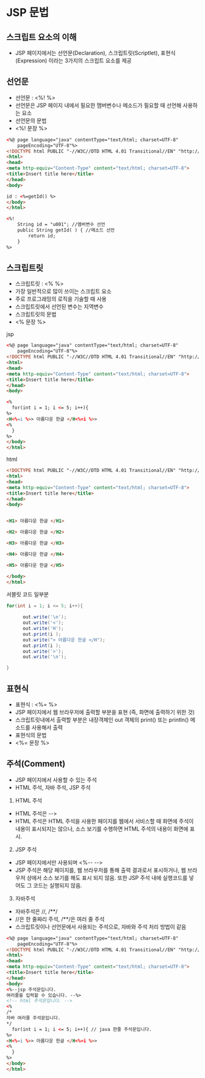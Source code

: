 # JSP 문법

## 스크립트 요소의 이해
- JSP 페이지에서는 선언문(Declaration), 스크립트릿(Scriptlet), 표현식(Expression) 이라는 3가지의 스크립트 요소를 제공

## 선언문
- 선언문 : <%! %>
- 선언문은 JSP 페이지 내에서 필요한 맴버변수나 메소드가 필요할 때 선언해 사용하는 요소
- 선언문의 문법
- <%! 문장 %>
```html
<%@ page language="java" contentType="text/html; charset=UTF-8"
    pageEncoding="UTF-8"%>
<!DOCTYPE html PUBLIC "-//W3C//DTD HTML 4.01 Transitional//EN" "http://www.w3.org/TR/html4/loose.dtd">
<html>
<head>
<meta http-equiv="Content-Type" content="text/html; charset=UTF-8">
<title>Insert title here</title>
</head>
<body>

id : <%=getId() %>
</body>
</html>

<%!
    String id = "u001"; //멤버변수 선언
    public String getId( ) { //메소드 선언
        return id;
    }
%>
```

## 스크립트릿
- 스크립트릿 : <% %>
- 가장 일반적으로 많이 쓰이는 스크립트 요소
- 주로 프로그래밍의 로직을 기술할 때 사용
- 스크립트릿에서 선언된 변수는 지역변수
- 스크립트릿의 문법
- <% 문장 %>  
  
jsp
```html
<%@ page language="java" contentType="text/html; charset=UTF-8"
    pageEncoding="UTF-8"%>
<!DOCTYPE html PUBLIC "-//W3C//DTD HTML 4.01 Transitional//EN" "http://www.w3.org/TR/html4/loose.dtd">
<html>
<head>
<meta http-equiv="Content-Type" content="text/html; charset=UTF-8">
<title>Insert title here</title>
</head>
<body>

<%
  for(int i = 1; i <= 5; i++){
%>
<H<%=i %>> 아름다운 한글 </H<%=i %>>
<%
  }
%>
</body>
</html>
```
html
```html
<!DOCTYPE html PUBLIC "-//W3C//DTD HTML 4.01 Transitional//EN" "http://www.w3.org/TR/html4/loose.dtd">
<html>
<head>
<meta http-equiv="Content-Type" content="text/html; charset=UTF-8">
<title>Insert title here</title>
</head>
<body>


<H1> 아름다운 한글 </H1>

<H2> 아름다운 한글 </H2>

<H3> 아름다운 한글 </H3>

<H4> 아름다운 한글 </H4>

<H5> 아름다운 한글 </H5>

</body>
</html>
```
서블릿 코드 일부분
```java
for(int i = 1; i <= 5; i++){

      out.write('\n');
      out.write('<');
      out.write('H');
      out.print(i );
      out.write("> 아름다운 한글 </H");
      out.print(i );
      out.write('>');
      out.write('\n');

}
```

## 표현식
- 표현식 : <%= %>
- JSP 페이지에서 웹 브라우저에 출력할 부분을 표현 (즉, 화면에 출력하기 위한 것)
- 스크립트릿내에서 출력할 부분은 내장객체인 out 객체의 print() 또는 println() 메소드를 사용해서 출력
- 표현식의 문법
- <%= 문장 %>

## 주석(Comment)
- JSP 페이지에서 사용할 수 있는 주석
- HTML 주석, 자바 주석, JSP 주석

1. HTML 주석  
- HTML 주석은 <!-- <!-- --> -->
- HTML 주석은 HTML 주석을 사용한 페이지를 웹에서 서비스할 때 화면에 주석이 내용이 표시되지는 않으나, 소스 보기를 수행하면 HTML 주석의 내용이 화면에 표시.
2. JSP 주석  
- JSP 페이지에서만 사용되며 <%-- -->
- JSP 주석은 해당 페이지를, 웹 브라우저를 통해 출력 결과로서 표시하거나, 웹 브라우저 상에서 소스 보기를 해도 표시 되지 않음. 또한 JSP 주석 내에 실행코드를 넣어도 그 코드는 실행되지 않음.
3. 자바주석  
- 자바주석은 //, /**/
- //은 한 줄짜리 주석, /**/은 여러 줄 주석
- 스크립트릿이나 선언문에서 사용되는 주석으로, 자바와 주석 처리 방법이 같음

```html
<%@ page language="java" contentType="text/html; charset=UTF-8"
    pageEncoding="UTF-8"%>
<!DOCTYPE html PUBLIC "-//W3C//DTD HTML 4.01 Transitional//EN" "http://www.w3.org/TR/html4/loose.dtd">
<html>
<head>
<meta http-equiv="Content-Type" content="text/html; charset=UTF-8">
<title>Insert title here</title>
</head>
<body>
<%--jsp 주석문입니다.
여러줄을 입력할 수 있습니다. --%>
<!-- html 주석문입니다. -->
<%
/*
자바 여러줄 주석문입니다.
*/
  for(int i = 1; i <= 5; i++){ // java 한줄 주석문입니다.
%>
<H<%=i %>> 아름다운 한글 </H<%=i %>>
<%
  }
%>
</body>
</html>
```